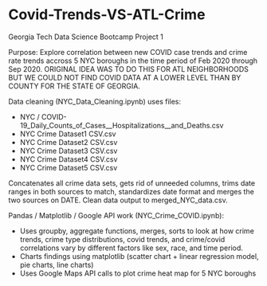 # Covid-Trends-VS-ATL-Crime
Georgia Tech Data Science Bootcamp Project 1

Purpose: Explore correlation between new COVID case trends and crime rate trends accross 5 NYC boroughs in the time period of Feb 2020 through Sep 2020. 
ORIGINAL IDEA WAS TO DO THIS FOR ATL NEIGHBORHOODS BUT WE COULD NOT FIND COVID DATA AT A LOWER LEVEL THAN BY COUNTY FOR THE STATE OF GEORGIA.

Data cleaning (NYC_Data_Cleaning.ipynb) uses files:
- NYC / COVID-19_Daily_Counts_of_Cases__Hospitalizations__and_Deaths.csv
- NYC Crime Dataset1 CSV.csv
- NYC Crime Dataset2 CSV.csv
- NYC Crime Dataset3 CSV.csv
- NYC Crime Dataset4 CSV.csv
- NYC Crime Dataset5 CSV.csv

Concatenates all crime data sets, gets rid of unneeded columns, trims date ranges in both sources to match, standardizes date format and merges the two sources on DATE. Clean data output to merged_NYC_data.csv.

Pandas / Matplotlib / Google API work (NYC_Crime_COVID.ipynb):

- Uses groupby, aggregate functions, merges, sorts to look at how crime trends, crime type distributions, covid trends, and crime/covid correlations vary by different factors like sex, race, and time period. 
- Charts findings using matplotlib (scatter chart + linear regression model, pie charts, line charts)
- Uses Google Maps API calls to plot crime heat map for 5 NYC boroughs
